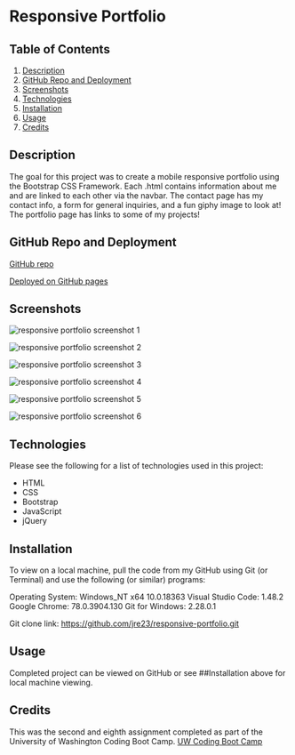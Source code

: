 # Responsive Portfolio

## Table of Contents

1. [Description](#Description)
2. [GitHub Repo and Deployment](#GitHub-Repo-and-Deployment)
3. [Screenshots](#Screenshots)
4. [Technologies](#Technologies)
5. [Installation](#Installation)
6. [Usage](#Usage)
7. [Credits](#Credits)

## Description

The goal for this project was to create a mobile responsive portfolio using the Bootstrap CSS Framework. Each .html contains information about me and are linked to each other via the navbar. The contact page has my contact info, a form for general inquiries, and a fun giphy image to look at! The portfolio page has links to some of my projects!

## GitHub Repo and Deployment

[GitHub repo](https://github.com/jre23/responsive-portfolio)

[Deployed on GitHub pages](https://jre23.github.io/responsive-portfolio/)

## Screenshots

![responsive portfolio screenshot 1](https://user-images.githubusercontent.com/69170823/97367422-49dec880-1866-11eb-89af-ac27e5f958e3.png)

![responsive portfolio screenshot 2](https://user-images.githubusercontent.com/69170823/97367599-a510bb00-1866-11eb-84a4-1f18a01220d3.png)

![responsive portfolio screenshot 3](https://user-images.githubusercontent.com/69170823/97367484-6da20e80-1866-11eb-8012-a90bf3078cbb.png)

![responsive portfolio screenshot 4](https://user-images.githubusercontent.com/69170823/97367669-c4a7e380-1866-11eb-97f9-0d15bbf1a08f.png)

![responsive portfolio screenshot 5](https://user-images.githubusercontent.com/69170823/97367542-8ad6dd00-1866-11eb-99c8-16319be05817.png)

![responsive portfolio screenshot 6](https://user-images.githubusercontent.com/69170823/97367704-d4272c80-1866-11eb-8a69-231c87d06dbb.png)

## Technologies

Please see the following for a list of technologies used in this project:

* HTML
* CSS
* Bootstrap
* JavaScript
* jQuery

## Installation

To view on a local machine, pull the code from my GitHub using Git (or Terminal) and use the following (or similar) programs:

Operating System: Windows_NT x64 10.0.18363
Visual Studio Code: 1.48.2
Google Chrome: 78.0.3904.130
Git for Windows: 2.28.0.1

Git clone link: https://github.com/jre23/responsive-portfolio.git

## Usage

Completed project can be viewed on GitHub or see ##Installation above for local machine viewing.

## Credits

This was the second and eighth assignment completed as part of the University of Washington Coding Boot Camp. [UW Coding Boot Camp](https://bootcamp.uw.edu/coding/)
